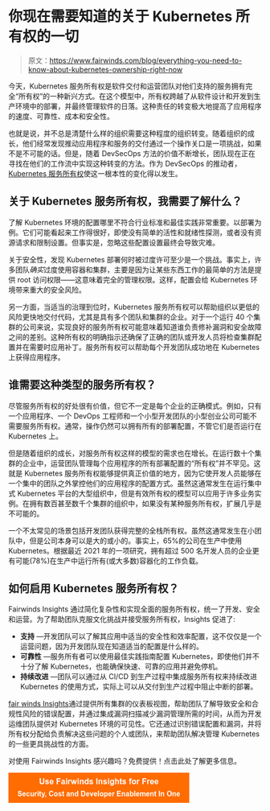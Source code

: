 # 你现在需要知道的关于 Kubernetes 所有权的一切

> 原文：<https://www.fairwinds.com/blog/everything-you-need-to-know-about-kubernetes-ownership-right-now>

 今天，Kubernetes 服务所有权是软件交付和运营团队对他们支持的服务拥有完全“所有权”的一种新兴方式。在这个模型中，所有权跨越了从软件设计和开发到生产环境中的部署，并最终管理软件的日落。这种责任的转变极大地提高了应用程序的速度、可靠性、成本和安全性。

也就是说，并不总是清楚什么样的组织需要这种程度的组织转变。随着组织的成长，他们经常发现推动应用程序和服务的交付通过一个操作关口是一项挑战，如果不是不可能的话。但是，随着 DevSecOps 方法的价值不断增长，团队现在正在寻找在他们的工作流中实现这种转变的方法。作为 DevSecOps 的推动者， [Kubernetes 服务所有权](/kubernetes-service-ownership-whitepaper)使这一根本性的变化得以发生。

## 关于 Kubernetes 服务所有权，我需要了解什么？

了解 Kubernetes 环境的配置哪里不符合行业标准和最佳实践非常重要。以部署为例。它们可能看起来工作得很好，即使没有简单的活性和就绪性探测，或者没有资源请求和限制设置。但事实是，忽略这些配置设置最终会导致灾难。

关于安全性，发现 Kubernetes 部署何时被过度许可至少是一个挑战。事实上，许多团队*确实*过度使用容器和集群，主要是因为让某些东西工作的最简单的方法是提供 root 访问权限——这意味着完全的管理权限。这样，配置会给 Kubernetes 环境带来重大的安全风险。

另一方面，当适当的治理到位时，Kubernetes 服务所有权可以帮助组织以更低的风险更快地交付代码，尤其是具有多个团队和集群的企业。对于一个运行 40 个集群的公司来说，实现良好的服务所有权可能意味着知道谁负责修补漏洞和安全故障之间的差别。这种所有权的明确指示还确保了正确的团队或开发人员将检查集群配置并在需要时应用补丁。服务所有权可以帮助每个开发团队成功地在 Kubernetes 上获得应用程序。

## 谁需要这种类型的服务所有权？

尽管服务所有权的好处很有价值，但它不一定是每个企业的正确模式。例如，只有一个应用程序、一个 DevOps 工程师和一个小型开发团队的小型创业公司可能不需要服务所有权。通常，操作仍然可以拥有所有的部署配置，不管它们是否运行在 Kubernetes 上。

但是随着组织的成长，对服务所有权这样的模型的需求也在增长。在运行数十个集群的企业中，运营团队管理每个应用程序的所有部署配置的“所有权”并不罕见。这就是 Kubernetes 服务所有权能够提供真正价值的地方，因为它使开发人员能够在一个集中的团队之外掌控他们的应用程序的配置方式。虽然这通常发生在运行集中式 Kubernetes 平台的大型组织中，但是有效所有权的模型可以应用于许多业务实例。在拥有数百甚至数千个集群的组织中，如果没有某种服务所有权，扩展几乎是不可能的。

一个不太常见的场景包括开发团队获得完整的全栈所有权。虽然这通常发生在小团队中，但是公司本身可以是大的或小的。事实上，65%的公司在生产中使用 Kubernetes。根据最近 2021 年的一项研究，拥有超过 500 名开发人员的企业更有可能(78%)在生产中运行所有(或大多数)容器化的工作负载。

## 如何启用 Kubernetes 服务所有权？

Fairwinds Insights 通过简化复杂性和实现全面的服务所有权，统一了开发、安全和运营。为了帮助团队克服文化挑战并接受服务所有权，Insights 促进了:

*   **支持** —开发团队可以了解其应用中适当的安全性和效率配置，这不仅仅是一个运营问题，因为开发团队现在知道适当的配置是什么样的。
*   **可靠性** —服务所有者可以使用最佳实践指南配置 Kubernetes，即使他们并不十分了解 Kubernetes，也能确保快速、可靠的应用并避免停机。
*   **持续改进** —团队可以通过从 CI/CD 到生产过程中集成服务所有权来持续改进 Kubernetes 的使用方式，实际上可以从交付到生产过程中阻止中断的部署。

[fair winds Insights](https://www.fairwinds.com/?utm_source=adwords&utm_medium=ppc&utm_term=fairwinds%20insights&utm_campaign=Branded&hsa_cam=9424392662&hsa_mt=p&hsa_ver=3&hsa_src=g&hsa_ad=419723939660&hsa_net=adwords&hsa_tgt=kwd-1393288901891&hsa_acc=8748715703&hsa_grp=95380032853&hsa_kw=fairwinds%20insights&gclid=CjwKCAjwtfqKBhBoEiwAZuesiKj03PqQSfnHcBHQyqYrQjOXX1x4OeUSya9tLBWzLGZr4qmveUzQfRoCXpAQAvD_BwE)通过提供所有集群的仪表板视图，帮助团队了解导致安全和合规性风险的错误配置，并通过集成漏洞扫描减少漏洞管理所需的时间，从而为开发运维团队提供对 Kubernetes 环境的可见性。它还通过识别错误配置和漏洞，并将所有权分配给负责解决这些问题的个人或团队，来帮助团队解决管理 Kubernetes 的一些更具挑战性的方面。

对使用 Fairwinds Insights 感兴趣吗？免费提供！点击此处了解更多信息。

[![Use Fairwinds Insights for Free Security, Cost and Developer Enablement In One](img/7c86296320eb01b215d8e2755e9c5b9d.png)](https://cta-redirect.hubspot.com/cta/redirect/2184645/34aa4987-a1f9-438a-a145-d7d82d5c479a)